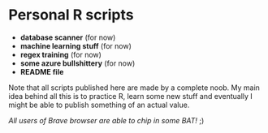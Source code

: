 Personal R scripts
==================

-   **database scanner** (for now)
-   **machine learning stuff** (for now)
-   **regex training** (for now)
-   **some azure bullshittery** (for now)
-   **README file**

Note that all scripts published here are made by a complete noob. My
main idea behind all this is to practice R, learn some new stuff and
eventually I might be able to publish something of an actual value.

*All users of Brave browser are able to chip in some BAT!* ;)
